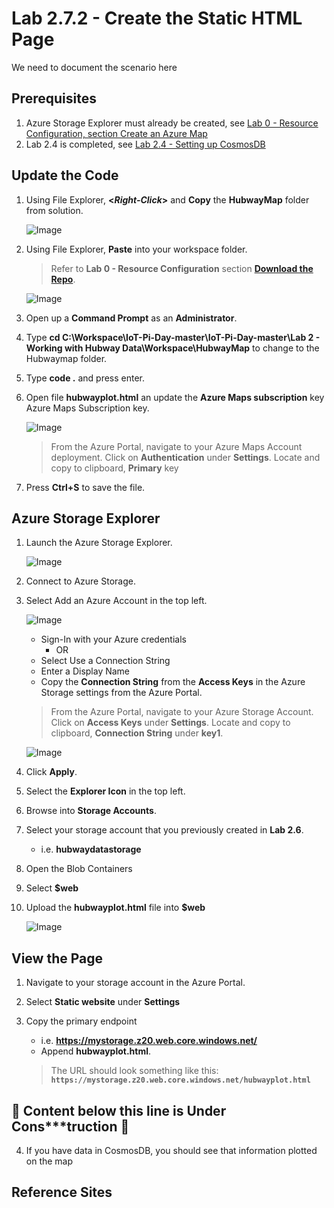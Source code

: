 # Lab 2.7.2 - Create the Static HTML Page
We need to document the scenario here

## Prerequisites
1. Azure Storage Explorer must already be created, see [Lab 0 - Resource Configuration, section Create an Azure Map](https://github.com/Azure/IoT-Pi-Day/tree/master/Lab%200%20-%20Resource%20Configuration#create-an-azure-map)
2. Lab 2.4 is completed, see [Lab 2.4 - Setting up CosmosDB](https://github.com/Azure/IoT-Pi-Day/tree/master/Lab%202%20-%20Working%20with%20Hubway%20Data/Lab%202.4%20-%20Setting%20up%20CosmosDB)

## Update the Code

1. Using File Explorer, **<*Right-Click*>** and **Copy** the **HubwayMap** folder from solution.

    ![Image](/images/lab-2.7.2-image1.png) 

2. Using File Explorer, **Paste** into your workspace folder.
    > Refer to **Lab 0 - Resource Configuration** section **[Download the Repo](https://github.com/Azure/IoT-Pi-Day/tree/master/Lab%200%20-%20Resource%20Configuration#download-the-repo)**.

    ![Image](/images/lab-2.7.2-image2.png)

3. Open up a **Command Prompt** as an **Administrator**.
4. Type **cd C:\Workspace\IoT-Pi-Day-master\IoT-Pi-Day-master\Lab 2 - Working with Hubway Data\Workspace\HubwayMap** to change to the Hubwaymap folder.
5. Type **code .** and press enter.
6. Open file **hubwayplot.html** an update the **Azure Maps subscription** key Azure Maps Subscription key.

    ![Image](/images/lab-2.7.2-image3.png)

    > From the Azure Portal, navigate to your Azure Maps Account deployment. Click on **Authentication** under **Settings**.  Locate and copy to clipboard, **Primary** key

8. Press **Ctrl+S** to save the file.

## Azure Storage Explorer

1. Launch the Azure Storage Explorer.

    ![Image](/images/lab-2.7.2-image4.png) 

2. Connect to Azure Storage.
3. Select Add an Azure Account in the top left.
    
    ![Image](/images/lab-2.7.2-image5.png) 

    - Sign-In with your Azure credentials
        - OR
    - Select Use a Connection String
    - Enter a Display Name
    - Copy the **Connection String** from the **Access Keys** in the Azure Storage settings from the Azure Portal.

    > From the Azure Portal, navigate to your Azure Storage Account. Click on **Access Keys** under **Settings**.  Locate and copy to clipboard, **Connection String** under **key1**.

    ![Image](/images/lab-2.7.2-image6.png) 

4.  Click **Apply**.
5.  Select the **Explorer Icon** in the top left.
6.  Browse into **Storage Accounts**.
7.  Select your storage account that you previously created in **Lab 2.6**.
    - i.e. **hubwaydatastorage**
8.  Open the Blob Containers
9.  Select **$web**
10. Upload the **hubwayplot.html** file into **$web**

    ![Image](/images/lab-2.7.2-image7.png) 

## View the Page

1. Navigate to your storage account in the Azure Portal.    
2.  Select **Static website** under **Settings**
3.  Copy the primary endpoint
    - i.e. **https://mystorage.z20.web.core.windows.net/**
    - Append **hubwayplot.html**.

    > The URL should look something like this:
    **```https://mystorage.z20.web.core.windows.net/hubwayplot.html```**


## 🚨 Content below this line is Under Cons***truction 🚨


4.  If you have data in CosmosDB, you should see that information plotted on the map




## Reference Sites

